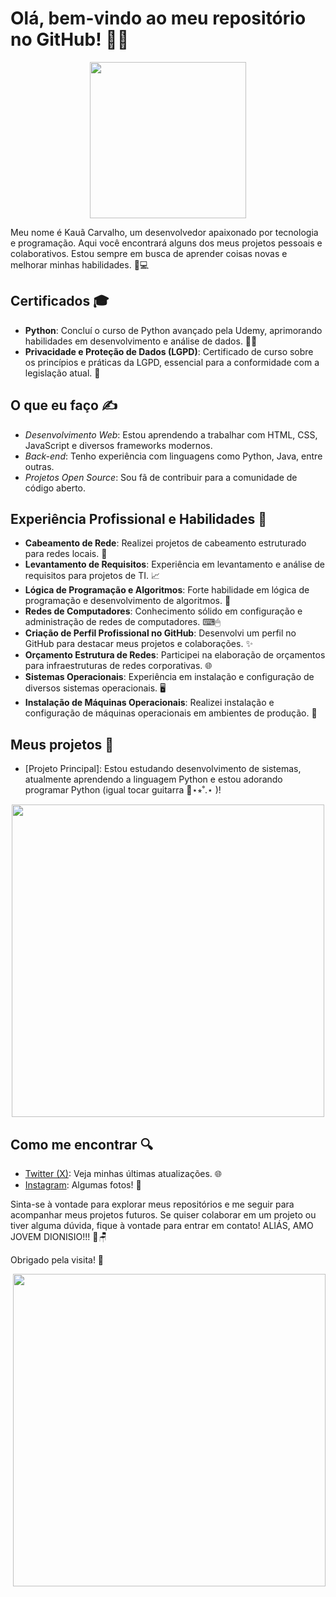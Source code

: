 # Olá, bem-vindo ao meu repositório no GitHub! 👋😺

<div align="center">
    <img src="https://github.com/user-attachments/assets/38df5d38-4f64-4a67-87f3-708f5c4b41a9" height="250"/>
</div>

Meu nome é Kauã Carvalho, um desenvolvedor apaixonado por tecnologia e programação. Aqui você encontrará alguns dos meus projetos pessoais e colaborativos. Estou sempre em busca de aprender coisas novas e melhorar minhas habilidades. 👤💻

## Certificados 🎓

- **Python**: Concluí o curso de Python avançado pela Udemy, aprimorando habilidades em desenvolvimento e análise de dados. 👨‍💻
- **Privacidade e Proteção de Dados (LGPD)**: Certificado de curso sobre os princípios e práticas da LGPD, essencial para a conformidade com a legislação atual. 🔐

## O que eu faço ✍

- *Desenvolvimento Web*: Estou aprendendo a trabalhar com HTML, CSS, JavaScript e diversos frameworks modernos.
- *Back-end*: Tenho experiência com linguagens como Python, Java, entre outras.
- *Projetos Open Source*: Sou fã de contribuir para a comunidade de código aberto.

## Experiência Profissional e Habilidades 🔧

- **Cabeamento de Rede**: Realizei projetos de cabeamento estruturado para redes locais. 🚩
- **Levantamento de Requisitos**: Experiência em levantamento e análise de requisitos para projetos de TI. 📈
- **Lógica de Programação e Algoritmos**: Forte habilidade em lógica de programação e desenvolvimento de algoritmos. 🧠
- **Redes de Computadores**: Conhecimento sólido em configuração e administração de redes de computadores. ⌨🖱
- **Criação de Perfil Profissional no GitHub**: Desenvolvi um perfil no GitHub para destacar meus projetos e colaborações. ✨
- **Orçamento Estrutura de Redes**: Participei na elaboração de orçamentos para infraestruturas de redes corporativas. 🌐
- **Sistemas Operacionais**: Experiência em instalação e configuração de diversos sistemas operacionais. 🖥
- **Instalação de Máquinas Operacionais**: Realizei instalação e configuração de máquinas operacionais em ambientes de produção. 🤖

## Meus projetos 📓

- [Projeto Principal]: Estou estudando desenvolvimento de sistemas, atualmente aprendendo a linguagem Python e estou adorando programar Python (igual tocar guitarra 🎸⋆⭒˚.⋆ )!

<div align="center">
    <img src="https://github.com/user-attachments/assets/974ad2a8-eb8f-49c7-a13d-1dfb7bb04a51" height="500"/>
</div>

## Como me encontrar 🔍

- [Twitter (X)](https://x.com/KauCarv75289759?t=vO8qfqvkV7c4N25BKN9cbw&s=09): Veja minhas últimas atualizações. 🌐
- [Instagram](https://www.instagram.com/kkaua_carv?igsh=ODBqc3FnbmYybWZy): Algumas fotos! 🤳

Sinta-se à vontade para explorar meus repositórios e me seguir para acompanhar meus projetos futuros. Se quiser colaborar em um projeto ou tiver alguma dúvida, fique à vontade para entrar em contato! ALIÁS, AMO JOVEM DIONISIO!!! 🐢🪑

Obrigado pela visita! 🙌

<div align="right">
    <img src="https://github.com/user-attachments/assets/4df4e3c8-1f1d-48a1-bd4a-9de3d752f99b" height="500"/>
</div>

